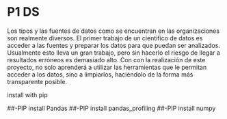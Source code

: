 # P1 DS

Los tipos y las fuentes de datos como se encuentran en las organizaciones son realmente diversos. 
El primer trabajo de  un científico de datos es  acceder a las fuentes y preparar los datos para que 
puedan ser analizados. Usualmente esto lleva un gran trabajo, pero sin hacerlo el riesgo de llegar a 
resultados erróneos es demasiado alto. Con con la realización de este proyecto, no solo aprenderá 
a utilizar las herramientas que le permitan acceder a los datos, sino a limpiarlos, haciéndolo de la 
forma más transparente posible. 

install with pip

##-PIP install Pandas
##-PIP install pandas_profiling
##-PIP install numpy